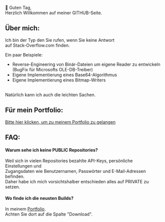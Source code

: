 👋 Guten Tag,<br>
Herzlich Willkommen auf meiner GITHUB-Seite.

## Über mich:
Ich bin der Typ den Sie rufen, wenn Sie keine Antwort<br>
auf Stack-Overflow.com finden.

Ein paar Beispiele:
* Reverse-Engineering von Binär-Dateien um eigene Reader zu entwickeln (BugFix für Microsofts OLE-DB-Treiber)
* Eigene Implementierung eines Base64-Algorithmus
* Eigene Implementierung eines Bitmap-Writers

<br>
Natürlich kann ich auch die leichten Sachen.

## Für mein Portfolio:
[Bitte hier klicken, um zu meinem Portfolio zu gelangen](https://theRealVince.github.io)


## FAQ:
#### Warum sehe ich keine PUBLIC Repositories?<br>
Weil sich in vielen Repositories bezahlte API-Keys, persönliche Einstellungen und<br>
Zugangsdaten wie Benutzernamen, Passwörter und E-Mail-Adressen befinden.<br>
Daher habe ich mich vorsichtshalber entschieden alles auf PRIVATE zu setzen.

#### Wo finde ich die neusten Builds?<br>
In meinem [Portfolio](https://theRealVince.github.io).<br>
Achten Sie dort auf die Spalte "Download".